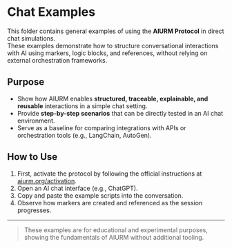 # Chat Examples

This folder contains general examples of using the **AIURM Protocol** in direct chat simulations.  
These examples demonstrate how to structure conversational interactions with AI using markers, logic blocks, and references, without relying on external orchestration frameworks.  

## Purpose
- Show how AIURM enables **structured, traceable, explainable, and reusable** interactions in a simple chat setting.  
- Provide **step-by-step scenarios** that can be directly tested in an AI chat environment.  
- Serve as a baseline for comparing integrations with APIs or orchestration tools (e.g., LangChain, AutoGen).  

## How to Use
1. First, activate the protocol by following the official instructions at [aiurm.org/activation](https://aiurm.org/activation/).  
2. Open an AI chat interface (e.g., ChatGPT).  
3. Copy and paste the example scripts into the conversation.  
4. Observe how markers are created and referenced as the session progresses.  

---

> These examples are for educational and experimental purposes, showing the fundamentals of AIURM without additional tooling.
